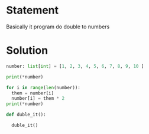 # Statement

Basically it program do double to numbers 

# Solution 

``` python
number: list[int] = [1, 2, 3, 4, 5, 6, 7, 8, 9, 10 ]

print(*number)

for i in range(len(number)):
  them = number[i]
  number[i] = them * 2
print(*number)

def duble_it():

  duble_it()
```